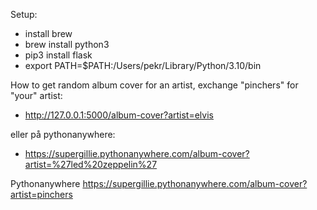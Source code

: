 
Setup:
- install brew
- brew install python3
- pip3 install flask
- export PATH=$PATH:/Users/pekr/Library/Python/3.10/bin

How to get random album cover for an artist, exchange "pinchers" for "your" artist:

- http://127.0.0.1:5000/album-cover?artist=elvis

eller på pythonanywhere:
- https://supergillie.pythonanywhere.com/album-cover?artist=%27led%20zeppelin%27
 

Pythonanywhere
https://supergillie.pythonanywhere.com/album-cover?artist=pinchers

